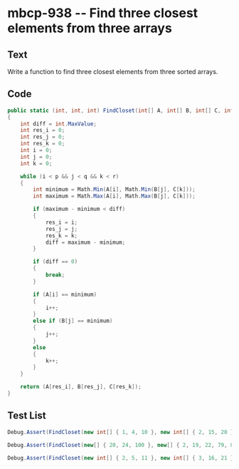 # mbcp-938 -- Find three closest elements from three arrays

## Text

Write a function to find three closest elements from three sorted arrays.

## Code

```csharp
public static (int, int, int) FindCloset(int[] A, int[] B, int[] C, int p, int q, int r) 
{
    int diff = int.MaxValue;
    int res_i = 0;
    int res_j = 0;
    int res_k = 0;
    int i = 0;
    int j = 0;
    int k = 0;

    while (i < p && j < q && k < r) 
    {
        int minimum = Math.Min(A[i], Math.Min(B[j], C[k]));
        int maximum = Math.Max(A[i], Math.Max(B[j], C[k]));

        if (maximum - minimum < diff) 
        {
            res_i = i;
            res_j = j;
            res_k = k;
            diff = maximum - minimum;
        }

        if (diff == 0) 
        {
            break;
        }

        if (A[i] == minimum) 
        {
            i++;
        } 
        else if (B[j] == minimum) 
        {
            j++;
        } 
        else 
        {
            k++;
        }
    }

    return (A[res_i], B[res_j], C[res_k]);
}
```

## Test List

```csharp
Debug.Assert(FindCloset(new int[] { 1, 4, 10 }, new int[] { 2, 15, 20 }, new int[] { 10, 12 }, 3, 3, 2).Equals((10, 15, 10)));
```

```csharp
Debug.Assert(FindCloset(new[] { 20, 24, 100 }, new[] { 2, 19, 22, 79, 800 }, new[] { 10, 12, 23, 24, 119 }, 3, 5, 5).Equals((24, 22, 23)));
```

```csharp
Debug.Assert(FindCloset(new int[] { 2, 5, 11 }, new int[] { 3, 16, 21 }, new int[] { 11, 13 }, 3, 3, 2).Equals((11, 16, 11)));
```
